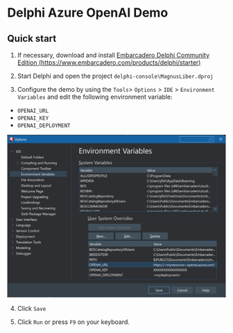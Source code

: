 # Delphi Azure OpenAI Demo

## Quick start

1. If necessary, download and install [Embarcadero Delphi Community Edition (https://www.embarcadero.com/products/delphi/starter)](https://www.embarcadero.com/products/delphi/starter)

2. Start Delphi and open the project `delphi-console\MagnusLiber.dproj`

3. Configure the demo by using the `Tools`> `Options` > `IDE` > `Environment Variables` and edit the following environment variable:
  - `OPENAI_URL`
  - `OPENAI_KEY`
  - `OPENAI_DEPLOYMENT`

![alt text](doc/options-environment-variables.png)

4. Click `Save`

5. Click `Run` or press `F9` on your keyboard.
